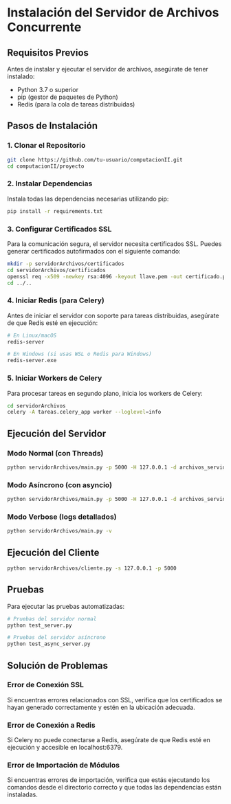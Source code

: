 # Instalación del Servidor de Archivos Concurrente

## Requisitos Previos

Antes de instalar y ejecutar el servidor de archivos, asegúrate de tener instalado:

- Python 3.7 o superior
- pip (gestor de paquetes de Python)
- Redis (para la cola de tareas distribuidas)

## Pasos de Instalación

### 1. Clonar el Repositorio

```bash
git clone https://github.com/tu-usuario/computacionII.git
cd computacionII/proyecto
```

### 2. Instalar Dependencias

Instala todas las dependencias necesarias utilizando pip:

```bash
pip install -r requirements.txt
```

### 3. Configurar Certificados SSL

Para la comunicación segura, el servidor necesita certificados SSL. Puedes generar certificados autofirmados con el siguiente comando:

```bash
mkdir -p servidorArchivos/certificados
cd servidorArchivos/certificados
openssl req -x509 -newkey rsa:4096 -keyout llave.pem -out certificado.pem -days 365 -nodes
cd ../..
```

### 4. Iniciar Redis (para Celery)

Antes de iniciar el servidor con soporte para tareas distribuidas, asegúrate de que Redis esté en ejecución:

```bash
# En Linux/macOS
redis-server

# En Windows (si usas WSL o Redis para Windows)
redis-server.exe
```

### 5. Iniciar Workers de Celery

Para procesar tareas en segundo plano, inicia los workers de Celery:

```bash
cd servidorArchivos
celery -A tareas.celery_app worker --loglevel=info
```

## Ejecución del Servidor

### Modo Normal (con Threads)

```bash
python servidorArchivos/main.py -p 5000 -H 127.0.0.1 -d archivos_servidor
```

### Modo Asíncrono (con asyncio)

```bash
python servidorArchivos/main.py -p 5000 -H 127.0.0.1 -d archivos_servidor -a
```

### Modo Verbose (logs detallados)

```bash
python servidorArchivos/main.py -v
```

## Ejecución del Cliente

```bash
python servidorArchivos/cliente.py -s 127.0.0.1 -p 5000
```

## Pruebas

Para ejecutar las pruebas automatizadas:

```bash
# Pruebas del servidor normal
python test_server.py

# Pruebas del servidor asíncrono
python test_async_server.py
```

## Solución de Problemas

### Error de Conexión SSL

Si encuentras errores relacionados con SSL, verifica que los certificados se hayan generado correctamente y estén en la ubicación adecuada.

### Error de Conexión a Redis

Si Celery no puede conectarse a Redis, asegúrate de que Redis esté en ejecución y accesible en localhost:6379.

### Error de Importación de Módulos

Si encuentras errores de importación, verifica que estás ejecutando los comandos desde el directorio correcto y que todas las dependencias están instaladas.
